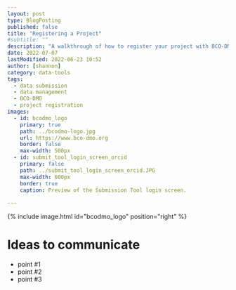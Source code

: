 ```yaml
---
layout: post
type: BlogPosting
published: false
title: "Registering a Project"
#subtitle: ""
description: "A walkthrough of how to register your project with BCO-DMO using the submit.bco-dmo.org"
date: 2022-07-07
lastModified: 2022-06-23 10:52
author: [shannon]
category: data-tools
tags: 
  - data submission
  - data management
  - BCO-DMO
  - project registration
images:
  - id: bcodmo_logo
    primary: true
    path: ../bcodmo-logo.jpg
    url: https://www.bco-dmo.org
    border: false
    max-width: 500px
  - id: submit_tool_login_screen_orcid
    primary: false
    path: ../submit_tool_login_screen_orcid.JPG
    max-width: 600px
    border: true
    caption: Preview of the Submission Tool login screen.
 
---
```

{% include image.html id="bcodmo_logo" position="right" %}

# Ideas to communicate

* point #1
* point #2
* point #3
